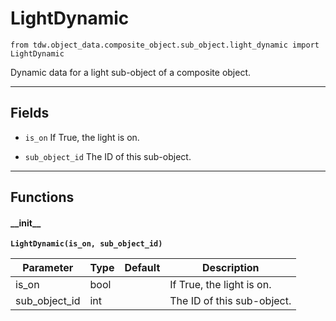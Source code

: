 # LightDynamic

`from tdw.object_data.composite_object.sub_object.light_dynamic import LightDynamic`

Dynamic data for a light sub-object of a composite object.

***

## Fields

- `is_on` If True, the light is on.

- `sub_object_id` The ID of this sub-object.

***

## Functions

#### \_\_init\_\_

**`LightDynamic(is_on, sub_object_id)`**

| Parameter | Type | Default | Description |
| --- | --- | --- | --- |
| is_on |  bool |  | If True, the light is on. |
| sub_object_id |  int |  | The ID of this sub-object. |